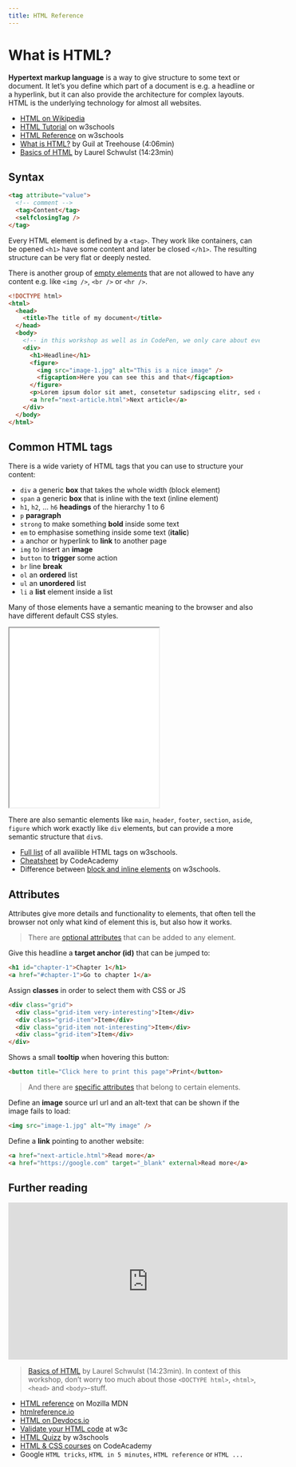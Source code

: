 ```yaml
---
title: HTML Reference
---
```


# What is HTML?

**Hypertext markup language** is a way to give structure to some text or document. It let’s you define which part of a document is e.g. a headline or a hyperlink, but it can also provide the architecture for complex layouts. HTML is the underlying technology for almost all websites.

- [HTML on Wikipedia](https://en.wikipedia.org/wiki/HTML)
- [HTML Tutorial](https://www.w3schools.com/html/default.asp) on w3schools
- [HTML Reference](https://www.w3schools.com/tags/default.asp) on w3schools
- [What is HTML?](https://www.youtube.com/watch?v=W-6OY9eI3hk) by Guil at Treehouse (4:06min)
- [Basics of HTML](https://www.youtube.com/watch?v=CkzbI1Tv_rQ) by Laurel Schwulst (14:23min)

## Syntax

```html
<tag attribute="value">
  <!-- comment -->
  <tag>Content</tag>
  <selfclosingTag />
</tag>
```

Every HTML element is defined by a `<tag>`. They work like containers, can be opened `<h1>` have some content and later be closed `</h1>`. The resulting structure can be very flat or deeply nested.

There is another group of [empty elements](https://developer.mozilla.org/en-US/docs/Glossary/Empty_element) that are not allowed to have any content e.g. like `<img />`, `<br />` or `<hr />`.

```html
<!DOCTYPE html>
<html>
  <head>
    <title>The title of my document</title>
  </head>
  <body>
    <!-- in this workshop as well as in CodePen, we only care about everything inside the body element -->
    <div>
      <h1>Headline</h1>
      <figure>
        <img src="image-1.jpg" alt="This is a nice image" />
        <figcaption>Here you can see this and that</figcaption>
      </figure>
      <p>Lorem ipsum dolor sit amet, consetetur sadipscing elitr, sed diam nonumy eirmod tempor invidunt ut labore et dolore magna aliquyam erat, sed diam voluptua.</p>
      <a href="next-article.html">Next article</a>
    </div>
  </body>
</html>
```

## Common HTML tags
There is a wide variety of HTML tags that you can use to structure your content:

- `div` a generic **box** that takes the whole width (block element)
- `span` a generic **box** that is inline with the text (inline element)
- `h1`, `h2`, ... `h6` **headings** of the hierarchy 1 to 6
- `p` **paragraph**
- `strong` to make something **bold** inside some text
- `em` to emphasise something inside some text (**italic**)
- `a` anchor or hyperlink to **link** to another page
- `img` to insert an **image**
- `button` to **trigger** some action
- `br` line **break**
- `ol` an **ordered** list
- `ul` an **unordered** list
- `li` a **list** element inside a list

Many of those elements have a semantic meaning to the browser and also have different default CSS styles.

<iframe height="360" src="/examples/a-few-more-html-elements/embed"></iframe>

There are also semantic elements like `main`, `header`, `footer`, `section`, `aside`, `figure` which work exactly like `div` elements, but can provide a more semantic structure that `div`s.

- [Full list](https://www.w3schools.com/tags/ref_byfunc.asp) of all availible HTML tags on w3schools.
- [Cheatsheet](https://www.codecademy.com/learn/learn-html/modules/learn-html-elements/cheatsheet) by CodeAcademy
- Difference between [block and inline elements](https://www.w3schools.com/html/html_blocks.asp) on w3schools.

## Attributes
Attributes give more details and functionality to elements, that often tell the browser not only what kind of element this is, but also how it works.

> There are [optional attributes](https://www.w3schools.com/tags/ref_standardattributes.asp) that can be added to any element.

Give this headline a **target anchor (id)** that can be jumped to:
```html
<h1 id="chapter-1">Chapter 1</h1>
<a href="#chapter-1">Go to chapter 1</a>
```

Assign **classes** in order to select them with CSS or JS
```html
<div class="grid">
  <div class="grid-item very-interesting">Item</div>
  <div class="grid-item">Item</div>
  <div class="grid-item not-interesting">Item</div>
  <div class="grid-item">Item</div>
</div>
```

Shows a small **tooltip** when hovering this button:
```html
<button title="Click here to print this page">Print</button>
```

> And there are [specific attributes](https://www.w3schools.com/tags/ref_attributes.asp) that belong to certain elements.

Define an **image** source url url and an alt-text that can be shown if the image fails to load:
```html
<img src="image-1.jpg" alt="My image" />
```
Define a **link** pointing to another website:
```html
<a href="next-article.html">Read more</a>
<a href="https://google.com" target="_blank" external>Read more</a>
```

## Further reading

<div class="iframe video-wrapper">
  <iframe width="560" height="315" src="https://www.youtube.com/embed/CkzbI1Tv_rQ" title="YouTube video player" frameborder="0" allow="accelerometer; autoplay; clipboard-write; encrypted-media; gyroscope; picture-in-picture" allowfullscreen></iframe>
</div>

> [Basics of HTML](https://www.youtube.com/watch?v=CkzbI1Tv_rQ) by Laurel Schwulst (14:23min). In context of this workshop, don’t worry too much about those `<DOCTYPE html>`, `<html>`, `<head>` and `<body>`-stuff.

- [HTML reference](https://developer.mozilla.org/en-US/docs/Web/HTML) on Mozilla MDN
- [htmlreference.io](https://htmlreference.io)
- [HTML on Devdocs.io](https://devdocs.io/html/)
- [Validate your HTML code](https://validator.w3.org/#validate_by_input) at w3c
- [HTML Quizz](https://www.w3schools.com/quiztest/quiztest.asp?qtest=HTML) by w3schools
- [HTML & CSS courses](https://www.codecademy.com/catalog/language/html-css) on CodeAcademy
- Google `HTML tricks`, `HTML in 5 minutes`, `HTML reference` or `HTML ...`
